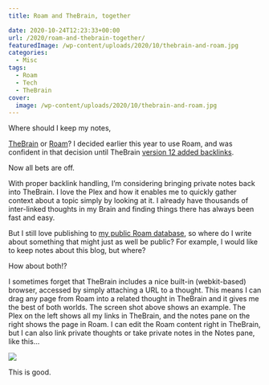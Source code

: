 ```yaml
---
title: Roam and TheBrain, together

date: 2020-10-24T12:23:33+00:00
url: /2020/roam-and-thebrain-together/
featuredImage: /wp-content/uploads/2020/10/thebrain-and-roam.jpg
categories:
  - Misc
tags:
  - Roam
  - Tech
  - TheBrain
cover:
  image: /wp-content/uploads/2020/10/thebrain-and-roam.jpg
---
```

<!--kg-card-begin: html-->Where should I keep my notes, 

[TheBrain][1] or [Roam][2]? I decided earlier this year to use Roam, and was confident in that decision until TheBrain [version 12 added backlinks][3].

Now all bets are off.

With proper backlink handling, I’m considering bringing private notes back into TheBrain. I love the Plex and how it enables me to quickly gather context about a topic simply by looking at it. I already have thousands of inter-linked thoughts in my Brain and finding things there has always been fast and easy.

But I still love publishing to [my public Roam database][4], so where do I write about something that might just as well be public? For example, I would like to keep notes about this blog, but where?

How about both!?

I sometimes forget that TheBrain includes a nice built-in (webkit-based) browser, accessed by simply attaching a URL to a thought. This means I can drag any page from Roam into a related thought in TheBrain and it gives me the best of both worlds. The screen shot above shows an example. The Plex on the left shows all my links in TheBrain, and the notes pane on the right shows the page in Roam. I can edit the Roam content right in TheBrain, but I can also link private thoughts or take private notes in the Notes pane, like this…

![](/img/2021/03/notes-pane-thebrain.jpg)

This is good.



 [1]: https://thebrain.com
 [2]: https://roamresearch.com/
 [3]: https://www.baty.net/2020/thebrain-v12-brings-backlinks-to-the-table/
 [4]: https://roamresearch.com/#/app/jackbaty